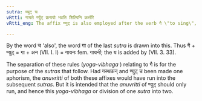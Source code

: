 ```yaml
---
sutra: ण्युट् च
vRtti: गायते र्ण्युट् प्रत्ययो भवति शिल्पिनि कर्त्तरि
vRtti_eng: The affix ण्युट् is also employed after the verb गै \"to sing\", when the agent so expressed denotes an; artist.

---
```

By the word च 'also', the word गा of the last _sutra_ is drawn into this. Thus गै + ण्युट् = गा + अन (VII. I. I) = गायनः fem. गायनी; the य is added by (VII. 3. 33).

The separation of these rules (_yoga_-_vibhaga_ ) relating to गै is for the purpose of the _sutras_ that follow. Had गस्थकन् and ण्युट् च been made one aphorism, the _anuvritti_ of both these affixes would have run into the subsequent _sutras_. But it is intended that the _anuvritti_ of ण्युट् should only run, and hence this _yoga_-_vibhaga_ or division of one _sutra_ into two.